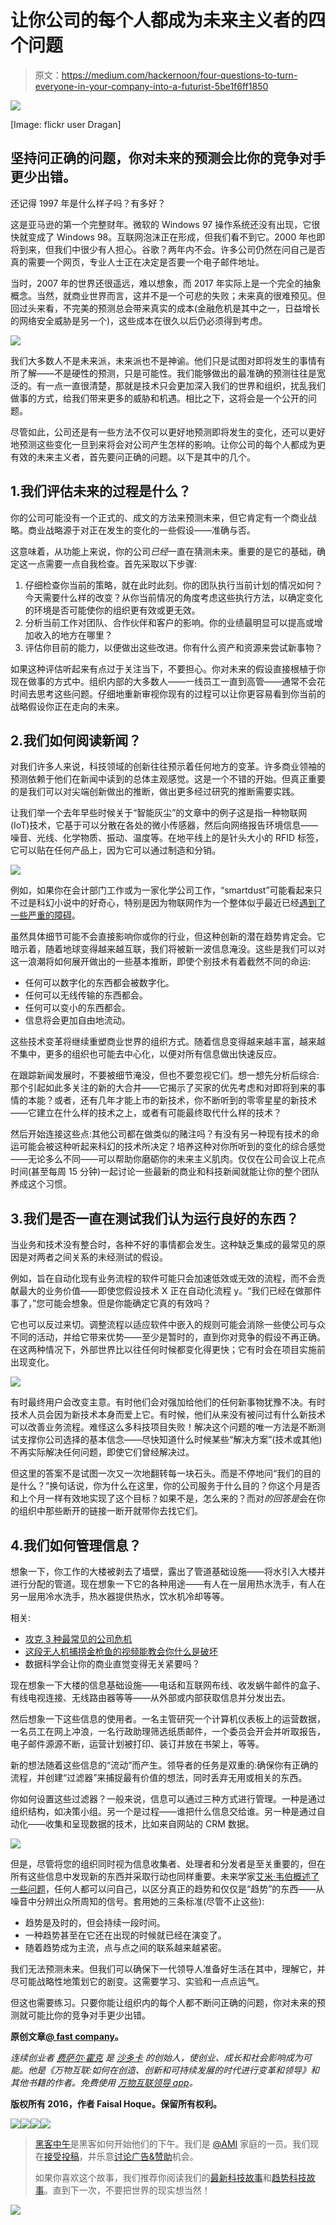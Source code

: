 # 让你公司的每个人都成为未来主义者的四个问题

> 原文：<https://medium.com/hackernoon/four-questions-to-turn-everyone-in-your-company-into-a-futurist-5be1f6ff1850>

![](img/6699c59f40fb12245486e37dec6e3e5a.png)

[Image: flickr user Dragan]

## 坚持问正确的问题，你对未来的预测会比你的竞争对手更少出错。

还记得 1997 年是什么样子吗？有多好？

这是亚马逊的第一个完整财年。微软的 Windows 97 操作系统还没有出现，它很快就变成了 Windows 98。互联网泡沫正在形成，但我们看不到它。2000 年也即将到来，但我们中很少有人担心。谷歌？两年内不会。许多公司仍然在问自己是否真的需要一个网页，专业人士正在决定是否要一个电子邮件地址。

当时，2007 年的世界还很遥远，难以想象，而 2017 年实际上是一个完全的抽象概念。当然，就商业世界而言，这并不是一个可悲的失败；未来真的很难预见。但回过头来看，不完美的预测总会带来真实的成本(金融危机是其中之一，日益增长的网络安全威胁是另一个)，这些成本在很久以后仍必须得到考虑。

![](img/77dfdd644d9e0bec229b8bc67668eeeb.png)

我们大多数人不是未来派，未来派也不是神谕。他们只是试图对即将发生的事情有所了解——不是硬性的预测，只是可能性。我们能够做出的最准确的预测往往是宽泛的。有一点一直很清楚，那就是技术只会更加深入我们的世界和组织，扰乱我们做事的方式，给我们带来更多的威胁和机遇。相比之下，这将会是一个公开的问题。

尽管如此，公司还是有一些方法不仅可以更好地预测即将发生的变化，还可以更好地预测这些变化一旦到来将会对公司产生怎样的影响。让你公司的每个人都成为更有效的未来主义者，首先要问正确的问题。以下是其中的几个。

## 1.我们评估未来的过程是什么？

你的公司可能没有一个正式的、成文的方法来预测未来，但它肯定有一个商业战略。商业战略源于对正在发生的变化的一些假设——准确与否。

这意味着，从功能上来说，你的公司*已经*一直在猜测未来。重要的是它的基础，确定这一点需要一点自我检查。首先采取以下步骤:

1.  仔细检查你当前的策略，就在此时此刻。你的团队执行当前计划的情况如何？今天需要什么样的改变？从你当前情况的角度考虑这些执行方法，以确定变化的环境是否可能使你的组织更有效或更无效。
2.  分析当前工作对团队、合作伙伴和客户的影响。你的业绩最明显可以提高或增加收入的地方在哪里？
3.  评估你目前的能力，以便做出这些改进。你有什么资产和资源来尝试新事物？

如果这种评估听起来有点过于关注当下，不要担心。你对未来的假设直接根植于你现在做事的方式中。组织内部的大多数人——一线员工一直到高管——通常不会花时间去思考这些问题。仔细地重新审视你现有的过程可以让你更容易看到你当前的战略假设你正在走向的未来。

## 2.我们如何阅读新闻？

对我们许多人来说，科技领域的创新往往预示着任何地方的变革。许多商业领袖的预测依赖于他们在新闻中读到的总体主观感觉。这是一个不错的开始。但真正重要的是我们可以对尖端创新做出的推断，做出更多经过研究的推断需要实践。

让我们举一个去年早些时候关于“智能灰尘”的文章中的例子这是指一种物联网(IoT)技术，它基于可以分散在各处的微小传感器，然后向网络报告环境信息——噪音、光线、化学物质、振动、温度等。在地平线上的是针头大小的 RFID 标签，它可以贴在任何产品上，因为它可以通过制造和分销。

![](img/d1121a2ae57d81e5404fbe4a7e222dbd.png)

例如，如果你在会计部门工作或为一家化学公司工作，“smartdust”可能看起来只不过是科幻小说中的好奇心，特别是因为物联网作为一个整体似乎最近已经[遇到了一些严重的障碍](https://www.fastcompany.com/3064904/after-years-of-warnings-internet-of-things-devices-to-blame-for-big-internet-attack)。

虽然具体细节可能不会直接影响你或你的行业，但这种创新的潜在趋势肯定会。它暗示着，随着地球变得越来越互联，我们将被新一波信息淹没。这些是我们可以对这一浪潮将如何展开做出的一些基本推断，即使个别技术有着截然不同的命运:

*   任何可以数字化的东西都会被数字化。
*   任何可以无线传输的东西都会。
*   任何可以变小的东西都会。
*   信息将会更加自由地流动。

这些技术变革将继续重塑商业世界的组织方式。随着信息变得越来越丰富，越来越不集中，更多的组织也可能去中心化，以便对所有信息做出快速反应。

在跟踪新闻发展时，不要被细节淹没，但也不要忽视它们。想一想先分析后综合:那个引起如此多关注的新的大合并——它揭示了买家的优先考虑和对即将到来的事情的本能？或者，还有几年才能上市的新技术，你不断听到的零零星星的新技术——它建立在什么样的技术之上，或者有可能最终取代什么样的技术？

然后开始连接这些点:其他公司都在做类似的赌注吗？有没有另一种现有技术的命运可能会被这种听起来科幻的技术所决定？培养这种对你所听到的变化的综合感觉——无论多么不同——可以帮助你磨砺你的未来主义肌肉。仅仅在公司会议上花点时间(甚至每周 15 分钟)一起讨论一些最新的商业和科技新闻就能让你的整个团队养成这个习惯。

## 3.我们是否一直在测试我们认为运行良好的东西？

当业务和技术没有整合时，各种不好的事情都会发生。这种缺乏集成的最常见的原因是对两者之间关系的未经测试的假设。

例如，旨在自动化现有业务流程的软件可能只会加速低效或无效的流程，而不会贡献最大的业务价值——即使您假设技术 X 正在自动化流程 y。“我们已经在做那件事了，”您可能会想象。但是你能确定它真的有效吗？

它也可以反过来切。调整流程以适应软件中嵌入的规则可能会消除一些使公司与众不同的活动，并给它带来优势——至少是暂时的，直到你对竞争的假设不再正确。在这两种情况下，外部世界比以往任何时候都变化得更快；它有时会在项目实施前出现变化。

![](img/a3210065e4509b45bc943eb0b5fd49ba.png)

有时最终用户会改变主意。有时他们会对强加给他们的任何新事物犹豫不决。有时技术人员会因为新技术本身而爱上它。有时候，他们从来没有被问过有什么新技术可以改善业务流程。难怪这么多科技项目失败！解决这个问题的唯一方法是不断测试支撑你公司选择的基本信念——尽快知道什么时候某些“解决方案”(技术或其他)不再实际解决任何问题，即使它们曾经解决过。

但这里的答案不是试图一次又一次地翻转每一块石头。而是不停地问“我们的目的是什么？”换句话说，你为什么在这里，你的公司服务于什么目的？你这个月是否和上个月一样有效地实现了这个目标？如果不是，怎么来的？而对*的回答是*会在你的组织中那些断开的链接一断开就带你去找它们。

## 4.我们如何管理信息？

想象一下，你工作的大楼被剥去了墙壁，露出了管道基础设施——将水引入大楼并进行分配的管道。现在想象一下它的各种用途——有人在一层用热水洗手，有人在另一层用冷水洗手，热水器提供热水，饮水机冷却等等。

相关:

*   [攻克 3 种最常见的公司危机](https://www.fastcompany.com/3062710/the-three-kinds-of-crisis-companies-face-and-how-to-pull-through)
*   [这段无人机捕捞金枪鱼的视频能教会你什么是破坏](https://www.fastcompany.com/3059743/what-this-video-of-a-drone-fishing-for-tuna-can-teach-you-about-disruption)
*   数据科学会让你的商业直觉变得无关紧要吗？

现在想象一下大楼的信息基础设施——电话和互联网布线、收发蜗牛邮件的盒子、有线电视连接、无线路由器等等——从外部或内部获取信息并分发出去。

然后想象一下这些信息的使用者。一名主管研究一个计算机仪表板上的运营数据，一名员工在网上冲浪，一名行政助理筛选纸质邮件，一个委员会开会并听取报告，电子邮件源源不断，运营计划被打印、装订并放在书架上，等等。

新的想法随着这些信息的“流动”而产生。领导者的任务是双重的:确保你有正确的流程，并创建“过滤器”来捕捉最有价值的想法，同时丢弃无用或相关的东西。

你如何设置这些过滤器？一般来说，信息可以通过三种方式进行管理。一种是通过组织结构，如决策小组。另一个是过程——谁把什么信息交给谁。另一种是通过自动化——收集和呈现数据的技术，比如来自网站的 CRM 数据。

![](img/18ff88ff0bd62998298281d022683604.png)

但是，尽管将您的组织同时视为信息收集者、处理者和分发者是至关重要的，但在所有这些信息中发现新的东西并采取行动也同样重要。未来学家[艾米·韦伯概述了一些问题](https://www.fastcompany.com/3066258/innovation-agents/how-to-spot-fake-trends)，任何人都可以问自己，以区分真正的趋势和仅仅是“趋势”的东西——从噪音中分辨出众所周知的信号。套用她的三条标准(尽管不止这些):

*   趋势是及时的，但会持续一段时间。
*   一种趋势甚至在它还在出现的时候就已经在演变了。
*   随着趋势成为主流，点与点之间的联系越来越紧密。

我们无法预测未来。但我们可以确保下一代领导人准备好生活在其中，理解它，并尽可能战略性地策划它的剧变。这需要学习、实验和一点点运气。

但这也需要练习。只要你能让组织内的每个人都不断问正确的问题，你对未来的预测就可能比你的竞争对手更少出错。

**原创文章**[**@ fast company**](https://www.fastcompany.com/3066740/the-future-of-work/four-questions-to-turn-everyone-in-your-company-into-a-futurist)**。**

*连续创业者* [*费萨尔·霍克*](http://www.fastcompany.com/user/faisal-hoque) *是* [*沙多卡*](http://www.shadoka.com/) *的创始人，使创业、成长和社会影响成为可能。他是《万物互联:如何在创造、创新和可持续发展的时代进行变革和领导》和其他书籍的作者。免费使用* [*万物互联领导 app*](http://app.everythingconnectsthebook.com/login.php)*。*

**版权所有 2016，作者 Faisal Hoque。保留所有权利。**

![](img/e58b59252766511d01db32f8365b1ea9.png)[![](img/50ef4044ecd4e250b5d50f368b775d38.png)](http://bit.ly/HackernoonFB)[![](img/979d9a46439d5aebbdcdca574e21dc81.png)](https://goo.gl/k7XYbx)[![](img/2930ba6bd2c12218fdbbf7e02c8746ff.png)](https://goo.gl/4ofytp)

> [黑客中午](http://bit.ly/Hackernoon)是黑客如何开始他们的下午。我们是 [@AMI](http://bit.ly/atAMIatAMI) 家庭的一员。我们现在[接受投稿](http://bit.ly/hackernoonsubmission)，并乐意[讨论广告&赞助](mailto:partners@amipublications.com)机会。
> 
> 如果你喜欢这个故事，我们推荐你阅读我们的[最新科技故事](http://bit.ly/hackernoonlatestt)和[趋势科技故事](https://hackernoon.com/trending)。直到下一次，不要把世界的现实想当然！

![](img/be0ca55ba73a573dce11effb2ee80d56.png)